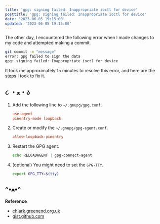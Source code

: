 ```yaml
---
title: 'gpg: signing failed: Inappropriate ioctl for device'
posttitle: 'gpg: signing failed: Inappropriate ioctl for device'
date: '2023-06-05 19:15:00'
updated: '2023-06-05 19:15:00'
---
```


The other day, I encountered the following error when I made changes to my code and 
attempted making a commit.

```sh
git commit -m "message"
error: gpg failed to sign the data
gpg: signing failed: Inappropriate ioctl for device
```

It took me approximately 15 minutes to resolve this error, and here are the steps I took to fix it.

## ૮ ・ﻌ・ა

1. Add the following line to `~/.gnupg/gpg.conf`.
    ```conf
    use-agent
    pinentry-mode loopback
    ```
2. Create or modify the `~/.gnupg/gpg-agent.conf`.
    ```conf
    allow-loopback-pinentry
    ```
3. Restart the GPG agent.
    ```sh
    echo RELOADAGENT | gpg-connect-agent
    ```
4. (optional) You might need to set the `GPG-TTY`.
    ```sh
    export GPG_TTY=$(tty)
    ```

## ^•ﻌ•^

**Reference**

- [chiark.greenend.org.uk](https://www.chiark.greenend.org.uk/pipermail/sgo-software-discuss/2020/000690.html)
- [gist.github.com](https://gist.github.com/repodevs/a18c7bb42b2ab293155aca889d447f1b)
